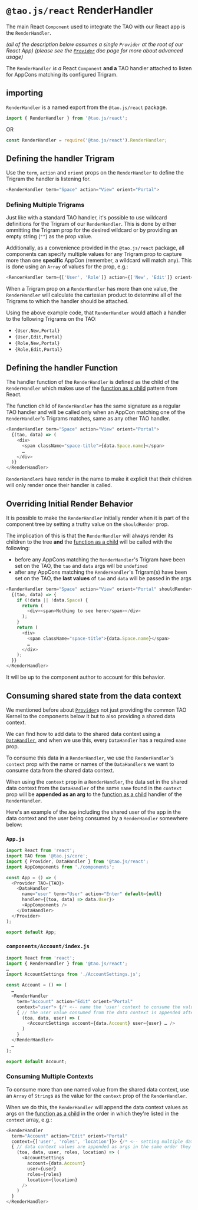 # `@tao.js/react` RenderHandler

The main React `Component` used to integrate the TAO with our React app is the `RenderHandler`.

_(all of the description below assumes a single `Provider` at the root of our React App)_
_(please see the [`Provider`](provider.md#advanced-usage) doc page for more about advanced usage)_

The `RenderHandler` _is a_ React `Component` **and a** TAO handler attached to listen for AppCons
matching its configured Trigram.

## importing

`RenderHandler` is a named export from the `@tao.js/react` package.

```javascript
import { RenderHandler } from '@tao.js/react';
```

OR

```javascript
const RenderHandler = require('@tao.js/react').RenderHandler;
```

## Defining the handler Trigram

Use the `term`, `action` and `orient` props on the `RenderHandler` to define the Trigram the handler
is listening for.

```javascript
<RenderHandler term="Space" action="View" orient="Portal">
```

### Defining Multiple Trigrams

Just like with a standard TAO handler, it's possible to use wildcard definitions for the Trigram
of our `RenderHandler`.  This is done by either ommitting the Trigram prop for the desired wildcard
or by providing an empty string (`""`) as the prop value.

Additionally, as a convenience provided in the `@tao.js/react` package, all components can specify
multiple values for any Trigram prop to capture more than one **specific** AppCon (remember, a
wildcard will match any).  This is done using an `Array` of values for the prop, e.g.:

```javascript
<RencerHandler term={['User', 'Role']} action={['New', 'Edit']} orient="Portal">
```

When a Trigram prop on a `RenderHandler` has more than one value, the `RenderHandler` will calculate
the cartesian product to determine all of the Trigrams to which the handler should be attached.

Using the above example code, that `RenderHandler` would attach a handler to the following Trigrams
on the TAO:

* `{User,New,Portal}`
* `{User,Edit,Portal}`
* `{Role,New,Portal}`
* `{Role,Edit,Portal}`

## Defining the handler Function

The handler function of the `RenderHandler` is defined as the child of the `RenderHandler` which
makes use of the [function as a child](https://reactjs.org/docs/render-props.html#using-props-other-than-render)
pattern from React.

The function child of `RenderHandler` has the same signature as a regular TAO handler and will be
called only when an AppCon matching one of the `RenderHandler`'s Trigrams matches, same as any other
TAO handler.

```javascript
<RenderHandler term="Space" action="View" orient="Portal">
  {(tao, data) => (
    <div>
      <span className="space-title">{data.Space.name}</span>
      …
    </div>
  )}
</RenderHandler>
```

`RenderHandler`s have _render_ in the name to make it explicit that their children will only
render once their handler is called.

## Overriding Initial Render Behavior

It is possible to make the `RenderHandler` initially render when it is part of the component
tree by setting a truthy value on the `shouldRender` prop.

The implication of this is that the `RenderHandler` will always render its children to the tree
**and** the [function as a child](https://reactjs.org/docs/render-props.html#using-props-other-than-render)
will be called with the following:

* before any AppCons matching the `RenderHandler`'s Trigram have been set on the TAO, the
  `tao` and `data` args will be `undefined`
* after any AppCons matching the `RenderHandler`'s Trigram(s) have been set on the TAO, the
  **last values** of `tao` and `data` will be passed in the args

```javascript
<RenderHandler term="Space" action="View" orient="Portal" shouldRender={true}>
  {(tao, data) => {
    if (!data || !data.Space) {
      return (
        <div><span>Nothing to see here</span></div>
      );
    }
    return (
      <div>
        <span className="space-title">{data.Space.name}</span>
        …
      </div>
    );
  }}
</RenderHandler>
```

It will be up to the component author to account for this behavior.

## Consuming shared state from the data context

We mentioned before about [`Provider`](provider.md)s not just providing the common TAO Kernel
to the components below it but to also providing a shared data context.

We can find how to add data to the shared data context using a [`DataHandler`](data-handler.md),
and when we use this, every `DataHandler` has a required `name` prop.

To consume this data in a `RenderHandler`, we use the `RenderHandler`'s `context` prop with the
name or names of the `DataHandler`s we want to consume data from the shared data context.

When using the `context` prop in a `RenderHandler`, the data set in the shared data context
from the `DataHandler` of the same `name` found in the `context` prop will be **appended as an arg**
to the [function as a child](https://reactjs.org/docs/render-props.html#using-props-other-than-render)
handler of the `RenderHandler`.

Here's an example of the `App` including the shared user of the app in the data context and the
user being consumed by a `RenderHandler` somewhere below:

### `App.js`

```javascript
import React from 'react';
import TAO from '@tao.js/core';
import { Provider, DataHandler } from '@tao.js/react';
import AppComponents from './components';

const App = () => (
  <Provider TAO={TAO}>
    <DataHandler
      name="user" term="User" action="Enter" default={null}
      handler={(toa, data) => data.User}>
      <AppComponents />
    </DataHandler>
  </Provider>
);

export default App;
```

### `components/Account/index.js`

```javascript
import React from 'react';
import { RenderHandler } from '@tao.js/react';
…
import AccountSettings from './AccountSettings.js';

const Account = () => (
  …
  <RenderHandler
    term="Account" action="Edit" orient="Portal"
    context="user"> {/* <-- name the 'user' context to consume the value set above */}
    { // the user value consumed from the data context is appended after the standard tao, data args
      (toa, data, user) => (
        <AccountSettings account={data.Account} user={user} … />
      )
    }
  </RenderHandler>
  …
);

export default Account;
```

### Consuming Multiple Contexts

To consume more than one named value from the shared data context, use an `Array` of `String`s
as the value for the `context` prop of the `RenderHandler`.

When we do this, the `RenderHandler` will append the data context values as args on the
[function as a child](https://reactjs.org/docs/render-props.html#using-props-other-than-render)
in the order in which they're listed in the `context` array, e.g.:

```javascript
<RenderHandler
  term="Account" action="Edit" orient="Portal"
  context={['user', 'roles', 'location']}> {/* <-- setting multiple data context values to consume */}
  { // data context values are appended as args in the same order they are set in the context prop
    (toa, data, user, roles, location) => (
      <AccountSettings
        account={data.Account}
        user={user}
        roles={roles}
        location={location}
      />
    )
  }
</RenderHandler>
```
